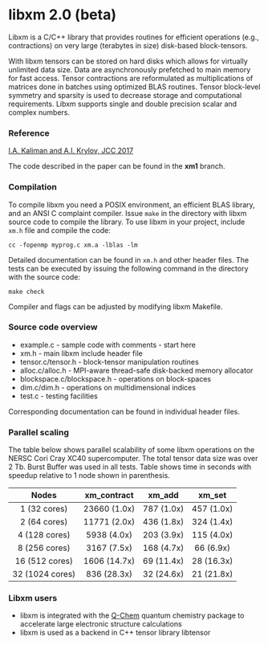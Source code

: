 # libxm 2.0 (beta)

Libxm is a C/C++ library that provides routines for efficient operations (e.g.,
contractions) on very large (terabytes in size) disk-based block-tensors.

With libxm tensors can be stored on hard disks which allows for virtually
unlimited data size. Data are asynchronously prefetched to main memory for fast
access. Tensor contractions are reformulated as multiplications of matrices
done in batches using optimized BLAS routines. Tensor block-level symmetry and
sparsity is used to decrease storage and computational requirements. Libxm
supports single and double precision scalar and complex numbers.

### Reference

[I.A. Kaliman and A.I. Krylov, JCC 2017](https://dx.doi.org/10.1002/jcc.24713)

The code described in the paper can be found in the **xm1** branch.

### Compilation

To compile libxm you need a POSIX environment, an efficient BLAS library, and
an ANSI C complaint compiler. Issue `make` in the directory with libxm source
code to compile the library. To use libxm in your project, include `xm.h` file
and compile the code:

    cc -fopenmp myprog.c xm.a -lblas -lm

Detailed documentation can be found in `xm.h` and other header files. The tests
can be executed by issuing the following command in the directory with the
source code:

    make check

Compiler and flags can be adjusted by modifying libxm Makefile.

### Source code overview

- example.c - sample code with comments - start here
- xm.h - main libxm include header file
- tensor.c/tensor.h - block-tensor manipulation routines
- alloc.c/alloc.h - MPI-aware thread-safe disk-backed memory allocator
- blockspace.c/blockspace.h - operations on block-spaces
- dim.c/dim.h - operations on multidimensional indices
- test.c - testing facilities

Corresponding documentation can be found in individual header files.

### Parallel scaling

The table below shows parallel scalability of some libxm operations on the
NERSC Cori Cray XC40 supercomputer. The total tensor data size was over 2 Tb.
Burst Buffer was used in all tests. Table shows time in seconds with speedup
relative to 1 node shown in parenthesis.

|      Nodes      |  xm\_contract  |   xm\_add   |   xm\_set   |
|:---------------:|:--------------:|:-----------:|:-----------:|
|  1 (32 cores)   |  23660 (1.0x)  | 787 (1.0x)  | 457 (1.0x)  |
|  2 (64 cores)   |  11771 (2.0x)  | 436 (1.8x)  | 324 (1.4x)  |
|  4 (128 cores)  |   5938 (4.0x)  | 203 (3.9x)  | 115 (4.0x)  |
|  8 (256 cores)  |   3167 (7.5x)  | 168 (4.7x)  |  66 (6.9x)  |
| 16 (512 cores)  |   1606 (14.7x) |  69 (11.4x) |  28 (16.3x) |
| 32 (1024 cores) |    836 (28.3x) |  32 (24.6x) |  21 (21.8x) |

### Libxm users

- libxm is integrated with the [Q-Chem](http://www.q-chem.com) quantum
  chemistry package to accelerate large electronic structure calculations
- libxm is used as a backend in C++ tensor library libtensor
